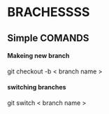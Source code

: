 # BRACHESSSS
## Simple COMANDS


#### Makeing new branch

git checkout -b < branch name >

#### switching branches 

git switch < branch name >
